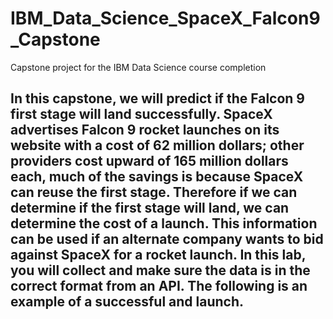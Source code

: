 # IBM_Data_Science_SpaceX_Falcon9_Capstone
Capstone project for the IBM Data Science course completion
## In this capstone, we will predict if the Falcon 9 first stage will land successfully. SpaceX advertises Falcon 9 rocket launches on its website with a cost of 62 million dollars; other providers cost upward of 165 million dollars each, much of the savings is because SpaceX can reuse the first stage. Therefore if we can determine if the first stage will land, we can determine the cost of a launch. This information can be used if an alternate company wants to bid against SpaceX for a rocket launch. In this lab, you will collect and make sure the data is in the correct format from an API. The following is an example of a successful and launch.
